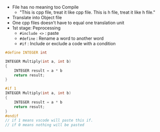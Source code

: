 - File has no meaning too Compile
	- "This is cpp file, treat it like cpp file. This is h file, treat it like h file."
- Translate into Object file
- One cpp files doesn't have to equal one translation unit
- 1st stage: Peprocessing
	- `#include <>` : paste 
	- `#define` : Rename a word to another word
	- `#if` : Include or exclude a code with a condition
```cpp
#define INTEGER int

INTEGER Multiply(int a, int b)
{
	INTEGER result = a * b
	return result;
}
```

```cpp
#if 1
INTEGER Multiply(int a, int b)
{
	INTEGER result = a * b
	return result;
}
#endif
// if 1 means vscode will paste this if.
// if 0 means nothing will be pasted
```
